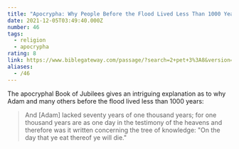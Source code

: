 ```yaml
---
title: "Apocrypha: Why People Before the Flood Lived Less Than 1000 Years"
date: 2021-12-05T03:49:40.000Z
number: 46
tags:
  - religion
  - apocrypha
rating: 8
link: https://www.biblegateway.com/passage/?search=2+pet+3%3A8&version=KJV
aliases:
  - /46
---
```


The apocryphal Book of Jubilees gives an intriguing explanation as to why Adam and many others before the flood lived less than 1000 years:

> And [Adam] lacked seventy years of one thousand years; for one thousand years are as one day in the testimony of the heavens and therefore was it written concerning the tree of knowledge: "On the day that ye eat thereof ye will die."
